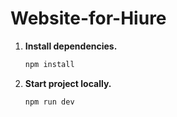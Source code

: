 # Website-for-Hiure

1. **Install dependencies.**

   ```bash
   npm install
   ```

2. **Start project locally.**

   ```bash
   npm run dev
   ```
